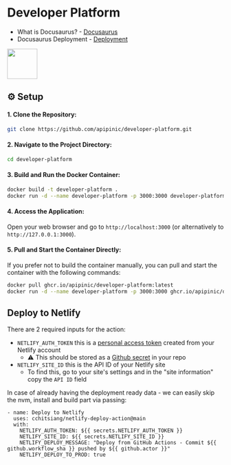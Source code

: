 
# Developer Platform

- What is Docusaurus? - [Docusaurus](https://docusaurus.io/docs)
- Docusaurus Deployment - [Deployment](https://docusaurus.io/docs/deployment)

<img src = "https://docusaurus.io/img/docusaurus_keytar.svg" height = "70">

## ⚙️ Setup
#### 1. Clone the Repository: 
   ```sh
   git clone https://github.com/apipinic/developer-platform.git
   ```
#### 2. Navigate to the Project Directory: 
   ```sh
   cd developer-platform
   ```
#### 3. Build and Run the Docker Container:
   ```sh
   docker build -t developer-platform .
   docker run -d --name developer-platform -p 3000:3000 developer-platform
   ```
#### 4. Access the Application:
   Open your web browser and go to `http://localhost:3000` (or alternatively to `http://127.0.0.1:3000`).

#### 5. Pull and Start the Container Directly:
   If you prefer not to build the container manually, you can pull and start the container with the following commands:
   ```sh
   docker pull ghcr.io/apipinic/developer-platform:latest
   docker run -d --name developer-platform -p 3000:3000 ghcr.io/apipinic/developer-platform:latest
   ```
## Deploy to Netlify
There are 2 required inputs for the action:
- `NETLIFY_AUTH_TOKEN` this is a [personal access token](https://app.netlify.com/user/applications#personal-access-tokens) created from your Netlify account
  - ⚠️ This should be stored as a [Github secret](https://help.github.com/en/actions/configuring-and-managing-workflows/creating-and-storing-encrypted-secrets) in your repo
- `NETLIFY_SITE_ID` this is the API ID of your Netlify site
  - To find this, go to your site's settings and in the "site information" copy the `API ID` field

In case of already having the deployment ready data - we can easily skip the nvm, install and build part via passing:

```
- name: Deploy to Netlify
  uses: cchitsiang/netlify-deploy-action@main
  with:
    NETLIFY_AUTH_TOKEN: ${{ secrets.NETLIFY_AUTH_TOKEN }}
    NETLIFY_SITE_ID: ${{ secrets.NETLIFY_SITE_ID }}
    NETLIFY_DEPLOY_MESSAGE: "Deploy from GitHub Actions - Commit ${{ github.workflow_sha }} pushed by ${{ github.actor }}"
    NETLIFY_DEPLOY_TO_PROD: true
```
